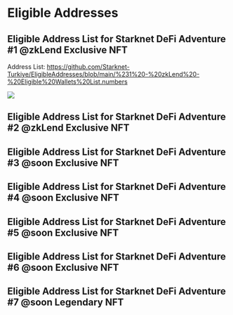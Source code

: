 # Eligible Addresses

## Eligible Address List for Starknet DeFi Adventure #1 @zkLend Exclusive NFT

Address List: https://github.com/Starknet-Turkiye/EligibleAddresses/blob/main/%231%20-%20zkLend%20-%20Eligible%20Wallets%20List.numbers

  <img src="https://github.com/TobbyKitty/Starknet-DeFi-Adventure/blob/main/1.jpg?raw=true">

## Eligible Address List for Starknet DeFi Adventure #2 @zkLend Exclusive NFT
## Eligible Address List for Starknet DeFi Adventure #3 @soon Exclusive NFT
## Eligible Address List for Starknet DeFi Adventure #4 @soon Exclusive NFT
## Eligible Address List for Starknet DeFi Adventure #5 @soon Exclusive NFT
## Eligible Address List for Starknet DeFi Adventure #6 @soon Exclusive NFT
## Eligible Address List for Starknet DeFi Adventure #7 @soon Legendary NFT




